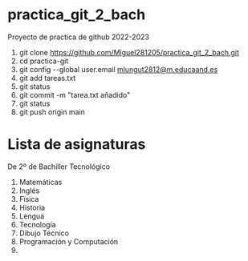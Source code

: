 # practica_git_2_bach
Proyecto de practica de github 2022-2023

 1. git clone https://github.com/Miguel281205/practica_git_2_bach.git
 2. cd practica-git
 3. git config --global user.email mlungut2812@m.educaand.es
 4. git add tareas.txt
 5. git status
 6. git commit -m "tarea.txt añadido"
 7. git status
 8. git push origin main

# Lista de asignaturas
De 2º de Bachiller Tecnológico

 1. Matemáticas
 2. Inglés
 3. Fïsica
 4. Historia
 5. Lengua
 6. Tecnología
 7. Dibujo Técnico
 8. Programación y Computación
 9. 